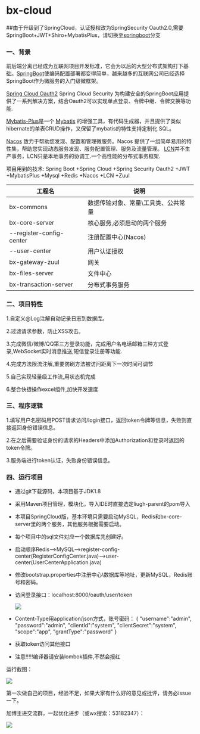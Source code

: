 # bx-cloud


##由于升级到了SpringCloud，认证授权改为SpringSecurity Oauth2.0,需要SpringBoot+JWT+Shiro+MybatisPlus，请切换至[springboot](https://github.com/qq53182347/liugh-parent/tree/springboot)分支

### 一、背景

前后端分离已经成为互联网项目开发标准，它会为以后的大型分布式架构打下基础。[SpringBoot](https://projects.spring.io/spring-boot/)使编码配置部署都变得简单，越来越多的互联网公司已经选择SpringBoot作为微服务的入门级微框架。

[Spring Cloud Oauth2](https://projects.spring.io/spring-security-oauth/docs/oauth2.html)
Spring Cloud Security 为构建安全的SpringBoot应用提供了一系列解决方案，结合Oauth2可以实现单点登录、令牌中继、令牌交换等功能.

[Mybatis-Plus](https://github.com/baomidou/mybatis-plus)是一个 [Mybatis](http://www.mybatis.org/mybatis-3/) 的增强工具，有代码生成器，并且提供了类似hibernate的单表CRUD操作，又保留了mybatis的特性支持定制化 SQL。

[Nacos](http://dubbo.apache.org/zh-cn/docs/user/references/registry/nacos.html) 致力于帮助您发现、配置和管理微服务。Nacos 提供了一组简单易用的特性集，帮助您实现动态服务发现、服务配置管理、服务及流量管理。
[LCN](http://www.txlcn.org/zh-cn/)并不生产事务，LCN只是本地事务的协调工.一个高性能的分布式事务框架.

项目用到的技术:
Spring Boot +Spring Cloud +Spring Security Oauth2 +JWT +MybatisPlus +Mysql +Redis +Nacos +LCN +Zuul

|  工程名   | 说明  |
|  ----  | ----  |
| bx-commons  | 数据传输对象、常量\工具类、公共常量 |
| bx-core-server  | 核心服务,必须启动的两个服务|
| --register-config-center  | 注册配置中心(Nacos) |
| --user-center  |用户认证授权 |
| bx-gateway-zuul  | 网关 |
| bx-files-server  | 文件中心 |
| bx-transaction-server  | 分布式事务服务 |



### 二、项目特性

1.自定义@Log注解自动记录日志到数据库。


2.过滤请求参数，防止XSS攻击。


3.完成微信/微博/QQ第三方登录功能，完成用户名电话邮箱三种方式登录,WebSocket实时消息推送,短信登录注册等功能.

4.完成方法限流注解,重要防刷方法被访问距离下一次时间可调节

5.自己实现轻量级工作流,用状态机完成

6.整合快捷操作excel组件,加快开发速度

### 三、程序逻辑

1.填写用户名密码用POST请求访问/login接口，返回token令牌等信息，失败则直接返回身份错误信息。

2.在之后需要验证身份的请求的Headers中添加Authorization和登录时返回的token令牌。

3.服务端进行token认证，失败身份错误信息。


### 四、运行项目


-   通过git下载源码，本项目基于JDK1.8

-   采用Maven项目管理，模块化，导入IDE时直接选定liugh-parent的pom导入

-   本项目SpringCloud版，基本环境只需要启动MySQL，Redis和bx-core-server里的两个服务，其他服务根据需要启动。

-   每个项目中的sql文件对应一个数据库先创建好。

-   启动顺序Redis-->MySQL-->register-config-center(RegisterConfigCenter.java)-->user-center(UserCenterApplication.java)

-   修改bootstrap.properties中注册中心\数据库等地址，更新MySQL，Redis账号和密码。

-   访问登录接口：localhost:8000/oauth/user/token

    ![](https://oscimg.oschina.net/oscnet/up-55bdfe18f6a908ad3ed3ab9f6a750b65f21.png)

-   Content-Type用application/json方式，账号密码：
{
	"username":"admin",
	"password":"admin",
	"clientId":"system",
	"clientSecret":"system",
	"scope":"app",
	"grantType":"password"
}

-   获取token访问其他接口

-   注意!!!!!编译器请安装lombok插件,不然会报红


运行截图：

![](https://oscimg.oschina.net/oscnet/up-bc8acff8b14d093d3bf0ae0ea08df8576fe.png)


第一次做自己的项目，经验不足，如果大家有什么好的意见或批评，请务必issue一下。

加博主进交流群，一起优化进步（或wx搜索：53182347）：


![](https://oscimg.oschina.net/oscnet/up-82beddfedc2723fc46f04606ac698792659.png)










